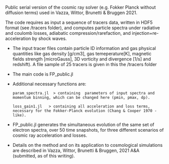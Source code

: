 
Public serial version of the cosmic ray solver (e.g. Fokker Planck without diffusion terms) used in Vazza, Wittor, Brunetti & Bruggen 2021.

The code requires as input a sequence of tracers data, written in HDF5 format (see /tracers folder), and computes particle spectra under radiative and coulomb losses, adiabatic compression/rarefaction, and injection+re-acceleration by shock waves. 

- The input tracer files contain particle ID information and gas physical quantities like gas density [g/cm3], gas temeperature[K], magnetic fields strength [microGauss], 
3D vorticity and divergence [1/s] and redshift). A file sample of 25 tracers is given in this the /tracers folder

- The main code is FP_public.jl

- Additional necessary functions are: 

      param_spectra.jl  > containing  parameters of input spectra and momentum binning, which can be changed here (pmin, pmax, dp).

      loss_gain1.jl   > containing all acceleration and loss terms, necessary for the Fokker-Planck evolution (Chang & Cooper 1970 - like). 

- FP_public.jl generates the simultaneous evolution of the same set of electron spectra, over 50 time snapshots, for three different scenarios of cosmic ray acceleration and losses.

- Details on the method and on its application to cosmological simulations are described in Vazza, Wittor, Brunetti & Bruggen, 2021 A&A (submitted, as of this writing). 
